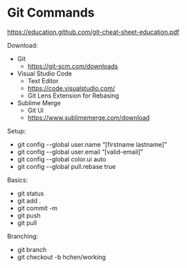 # Git Commands

https://education.github.com/git-cheat-sheet-education.pdf

Download:
- Git
  - https://git-scm.com/downloads
- Visual Studio Code
  - Text Editor
  - https://code.visualstudio.com/
  - Git Lens Extension for Rebasing
- Sublime Merge
  - Git Ui
  - https://www.sublimemerge.com/download


Setup:
- git config --global user.name “[firstname lastname]”
- git config --global user.email “[valid-email]”
- git config --global color.ui auto
- git config --global pull.rebase true


Basics:
- git status
- git add .
- git commit -m 
- git push
- git pull

Branching:
- git branch
- git checkout -b hchen/working